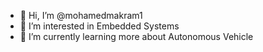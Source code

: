 - 👋 Hi, I’m @mohamedmakram1
- 👀 I’m interested in Embedded Systems
- 🌱 I’m currently learning more about Autonomous Vehicle 


<!---
mohamedmakram1/mohamedmakram1 is a ✨ special ✨ repository because its `README.md` (this file) appears on your GitHub profile.
You can click the Preview link to take a look at your changes.
--->
